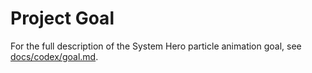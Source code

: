 # Project Goal

For the full description of the System Hero particle animation goal, see [docs/codex/goal.md](docs/codex/goal.md).

